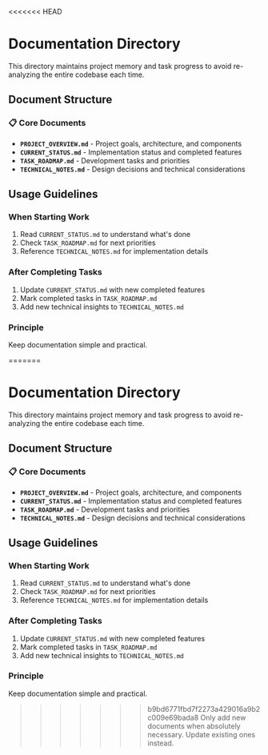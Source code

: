 <<<<<<< HEAD
# Documentation Directory

This directory maintains project memory and task progress to avoid re-analyzing the entire codebase each time.

## Document Structure

### 📋 Core Documents
- **`PROJECT_OVERVIEW.md`** - Project goals, architecture, and components
- **`CURRENT_STATUS.md`** - Implementation status and completed features  
- **`TASK_ROADMAP.md`** - Development tasks and priorities
- **`TECHNICAL_NOTES.md`** - Design decisions and technical considerations

## Usage Guidelines

### When Starting Work
1. Read `CURRENT_STATUS.md` to understand what's done
2. Check `TASK_ROADMAP.md` for next priorities
3. Reference `TECHNICAL_NOTES.md` for implementation details

### After Completing Tasks
1. Update `CURRENT_STATUS.md` with new completed features
2. Mark completed tasks in `TASK_ROADMAP.md`
3. Add new technical insights to `TECHNICAL_NOTES.md`

### Principle
Keep documentation simple and practical.

=======
# Documentation Directory

This directory maintains project memory and task progress to avoid re-analyzing the entire codebase each time.

## Document Structure

### 📋 Core Documents
- **`PROJECT_OVERVIEW.md`** - Project goals, architecture, and components
- **`CURRENT_STATUS.md`** - Implementation status and completed features  
- **`TASK_ROADMAP.md`** - Development tasks and priorities
- **`TECHNICAL_NOTES.md`** - Design decisions and technical considerations

## Usage Guidelines

### When Starting Work
1. Read `CURRENT_STATUS.md` to understand what's done
2. Check `TASK_ROADMAP.md` for next priorities
3. Reference `TECHNICAL_NOTES.md` for implementation details

### After Completing Tasks
1. Update `CURRENT_STATUS.md` with new completed features
2. Mark completed tasks in `TASK_ROADMAP.md`
3. Add new technical insights to `TECHNICAL_NOTES.md`

### Principle
Keep documentation simple and practical.

>>>>>>> b9bd6771fbd7f2273a429016a9b2c009e69bada8
Only add new documents when absolutely necessary. Update existing ones instead. 